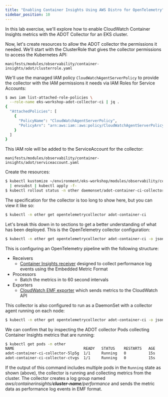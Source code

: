```yaml
---
title: "Enabling Container Insights Using AWS Distro for OpenTelemetry"
sidebar_position: 10
---
```


In this lab exercise, we'll explore how to enable CloudWatch Container Insights metrics with the ADOT Collector for an EKS cluster.

Now, let's create resources to allow the ADOT collector the permissions it needed. We'll start with the ClusterRole that gives the collector permissions to access the Kubernetes API:

```file
manifests/modules/observability/container-insights/adot/clusterrole.yaml
```

We'll use the managed IAM policy `CloudWatchAgentServerPolicy` to provide the collector with the IAM permissions it needs via IAM Roles for Service Accounts:

```bash
$ aws iam list-attached-role-policies \
  --role-name eks-workshop-adot-collector-ci | jq .
{
  "AttachedPolicies": [
    {
      "PolicyName": "CloudWatchAgentServerPolicy",
      "PolicyArn": "arn:aws:iam::aws:policy/CloudWatchAgentServerPolicy"
    }
  ]
}
```

This IAM role will be added to the ServiceAccount for the collector:

```file
manifests/modules/observability/container-insights/adot/serviceaccount.yaml
```

Create the resources:

```bash
$ kubectl kustomize ~/environment/eks-workshop/modules/observability/container-insights/adot \
  | envsubst | kubectl apply -f-
$ kubectl rollout status -n other daemonset/adot-container-ci-collector --timeout=120s
```

The specification for the collector is too long to show here, but you can view it like so:

```bash
$ kubectl -n other get opentelemetrycollector adot-container-ci
```

Let's break this down in to sections to get a better understanding of what has been deployed. This is the OpenTelemetry collector configuration:

```bash
$ kubectl -n other get opentelemetrycollector adot-container-ci -o jsonpath='{.spec.config}'
```

This is configuring an OpenTelemetry pipeline with the following structure:

* Receivers
  - [Container Insights receiver](https://github.com/open-telemetry/opentelemetry-collector-contrib/blob/main/receiver/awscontainerinsightreceiver/README.md) designed to collect performance log events using the Embedded Metric Format
* Processors
  - Batch the metrics in to 60 second intervals
* Exporters
  - [CloudWatch EMF exporter](https://github.com/open-telemetry/opentelemetry-collector-contrib/blob/main/exporter/awsemfexporter/README.md) which sends metrics to the CloudWatch API

This collector is also configured to run as a DaemonSet with a collector agent running on each node:

```bash
$ kubectl -n other get opentelemetrycollector adot-container-ci -o jsonpath='{.spec.mode}{"\n"}'
```

We can confirm that by inspecting the ADOT collector Pods collecting Container Insights metrics that are running:

```bash
$ kubectl get pods -n other
NAME                               READY   STATUS    RESTARTS   AGE
adot-container-ci-collector-5lp5g  1/1     Running   0          15s
adot-container-ci-collector-ctvgs  1/1     Running   0          15s
```

If the output of this command includes multiple pods in the `Running` state as shown (above), the collector is running and collecting metrics from the cluster. The collector creates a log group named *aws/containerinsights/**cluster-name**/performance* and sends the metric data as performance log events in EMF format.

